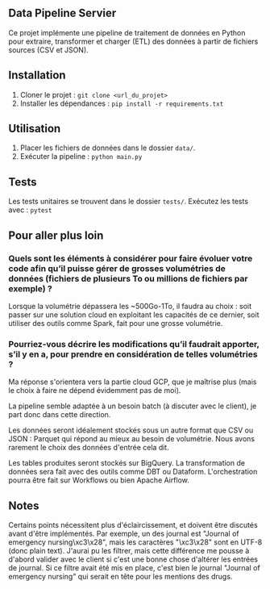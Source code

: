 ## Data Pipeline Servier 
Ce projet implémente une pipeline de traitement de données en Python pour extraire, transformer et charger (ETL) des données à partir de fichiers sources (CSV et JSON).

## Installation
1. Cloner le projet : `git clone <url_du_projet>`
2. Installer les dépendances : `pip install -r requirements.txt`

## Utilisation
1. Placer les fichiers de données dans le dossier `data/`.
2. Exécuter la pipeline : `python main.py`

## Tests
Les tests unitaires se trouvent dans le dossier `tests/`. Exécutez les tests avec : `pytest`

## Pour aller plus loin

### Quels sont les éléments à considérer pour faire évoluer votre code afin qu’il puisse gérer de grosses volumétries de données (fichiers de plusieurs To ou millions de fichiers par exemple) ?

Lorsque la volumétrie dépassera les ~500Go-1To, il faudra au choix : soit passer sur une solution cloud en exploitant les capacités de ce dernier, soit utiliser des outils comme Spark, fait pour une grosse volumétrie.

### Pourriez-vous décrire les modifications qu’il faudrait apporter, s’il y en a, pour prendre en considération de telles volumétries ?

Ma réponse s'orientera vers la partie cloud GCP, que je maîtrise plus (mais le choix à faire ne dépend évidemment pas de moi).

La pipeline semble adaptée à un besoin batch (à discuter avec le client), je part donc dans cette direction.

Les données seront idéalement stockés sous un autre format que CSV ou JSON : Parquet qui répond au mieux au besoin de volumétrie. Nous avons rarement le choix des données d'entrée cela dit.

Les tables produites seront stockés sur BigQuery. La transformation de données sera fait avec des outils comme DBT ou Dataform. L'orchestration pourra être fait sur Workflows ou bien Apache Airflow.

## Notes

Certains points nécessitent plus d'éclaircissement, et doivent être discutés avant d'être implémentés.
Par exemple, un des journal est "Journal of emergency nursing\xc3\x28", mais les caractères "\xc3\x28" sont en UTF-8 (donc plain text).
J'aurai pu les filtrer, mais cette différence me pousse à d'abord valider avec le client si c'est une bonne chose d'altérer les entrées de journal.
Si ce filtre avait été mis en place, c'est bien le journal "Journal of emergency nursing" qui serait en tête pour les mentions des drugs.